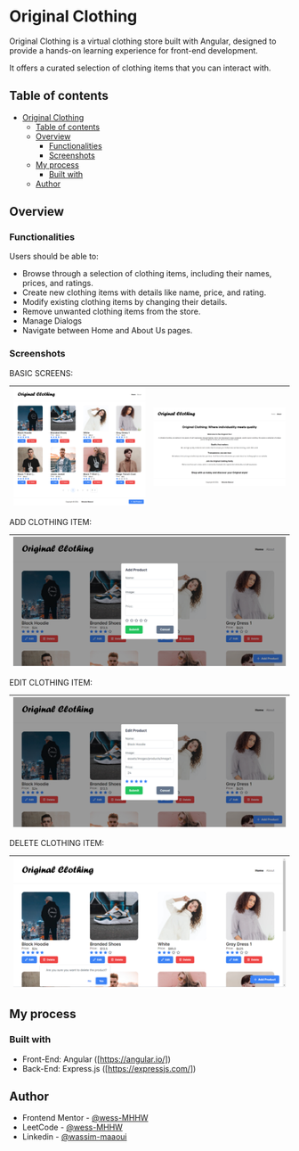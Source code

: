 # Original Clothing

Original Clothing is a virtual clothing store built with Angular, designed to provide a hands-on learning experience for front-end development.

It offers a curated selection of clothing items that you can interact with.

## Table of contents

- [Original Clothing](#original-clothing)
  - [Table of contents](#table-of-contents)
  - [Overview](#overview)
    - [Functionalities](#functionalities)
    - [Screenshots](#screenshots)
  - [My process](#my-process)
    - [Built with](#built-with)
  - [Author](#author)

## Overview

### Functionalities

Users should be able to:

- Browse through a selection of clothing items, including their names, prices, and ratings.
- Create new clothing items with details like name, price, and rating.
- Modify existing clothing items by changing their details.
- Remove unwanted clothing items from the store.
- Manage Dialogs
- Navigate between Home and About Us pages.

### Screenshots

BASIC SCREENS:

| ![1](./screenshots/store-1.png) | ![2](./screenshots/store-2.png) |
| :-----------------------------------------------------: | :-----------------------------------------------------: |

ADD CLOTHING ITEM:

| ![1](./screenshots/store-3.png) |
| :-----------------------------------------------------: |

EDIT CLOTHING ITEM:

| ![1](./screenshots/store-4.png) |
| :-----------------------------------------------------: |

DELETE CLOTHING ITEM:

| ![1](./screenshots/store-5.png) |
| :-----------------------------------------------------: |

## My process

### Built with

- Front-End: Angular ([https://angular.io/])
- Back-End: Express.js ([https://expressjs.com/])

## Author

- Frontend Mentor - [@wess-MHHW](https://www.frontendmentor.io/profile/wess-MHHW)
- LeetCode - [@wess-MHHW](https://leetcode.com/wess-MHHW/)
- Linkedin - [@wassim-maaoui](https://www.linkedin.com/in/wassim-maaoui/)
